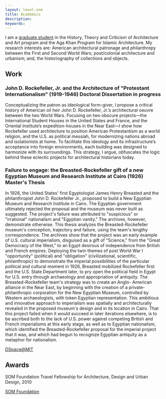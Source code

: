 ```yaml
---
layout: level-one
title: Academics
description:
keywords:
---
```


I am a [graduate student](https://architecture.mit.edu/student/azra-dawood) in the History, Theory and Criticism of Architecture and Art program and the Aga Khan Program for Islamic Architecture. My research interests are: American architectural patronage and philanthropy between the First and Second World Wars; post/colonial architecture and urbanism; and, the historiography of collections and objects.

## Work

### John D. Rockefeller, Jr. and the Architecture of "Protestant Internationalism" (1919-1946) <span class="label">Doctoral Dissertation</span> <span class="label">in progress</span>

Conceptualizing the patron as ideological form-giver, I propose a critical history of American oil heir John D. Rockefeller, Jr.’s architectural oeuvre between the two World Wars. Focusing on two obscure projects—the International Student Houses in the United States and France, and the Oriental Institute’s expedition-houses in the Near East—I show how Rockefeller used architecture to position American Protestantism as a world religion, and the U.S. as political messiah, for modernizing nations abroad and isolationists at home. To facilitate this ideology and its infrastructure’s acceptance into foreign environments, each building was designed to harmonize with its surroundings. This strategy, I argue, obfuscates the logic behind these eclectic projects for architectural historians today.

### Failure to engage: the Breasted-Rockefeller gift of a new Egyptian Museum and Research Institute at Cairo (1926) <span class="label">Master's Thesis</span>

In 1926, the United States' first Egyptologist James Henry Breasted and the philanthropist John D. Rockefeller Jr., proposed to build a New Egyptian Museum and Research Institute in Cairo. The Egyptian government ultimately rejected the proposal and the museum was never built as suggested. The project's failure was attributed to "suspicious" or "irrational" nationalism and "Egyptian vanity." The archives, however, demonstrate otherwise. This thesis analyzes the Breasted-Rockefeller museum's conception, trajectory and failure, using the team's lengthy correspondence. The archives show that the project was an early example of U.S. cultural imperialism, disguised as a gift of "Science," from the "Great Democracy of the West," to an Egypt desirous of independence from British and French empires. Deploying the twin themes of post World War I "opportunity" (political) and "obligation" (civilizational, scientific, philanthropic) to demonstrate the imperial possibilities of the particular political and cultural moment in 1926, Breasted mobilized Rockefeller first and the U.S. State Department later, to pry open the political field in Egypt for U.S. entry through archaeology and appropriation of antiquity. The Breasted-Rockefeller team's strategy was to create an Anglo- American alliance in the Near East, by beginning with the creation of a private-philanthropic corporation for the New Egyptian Museum, controlled by Western archaeologists, with token Egyptian representation. This ambitious and innovative approach to imperialism was spatially and architecturally revealed in the proposed museum's design and in its location in Cairo. That this project failed when it would succeed in later iterations elsewhere, is to be ascribed both to the lack of U.S. power against competing British and French imperialisms at this early stage, as well as to Egyptian nationalism, which identified the Breasted-Rockefeller proposal for the imperial project that it was, and which had begun to recognize Egyptian antiquity as a metaphor for nationalism.

<a href="http://hdl.handle.net/1721.1/59109" class="tiny button hollow"><i class="fa fa-file-pdf-o"></i> DSpace@MIT</a>

## Awards
SOM Foundation Travel Fellowship for Architecture, Design and Urban Design, 2010

<a href="http://www.somfoundation.som.com/fellow/azra-dawood" class="button tiny hollow"><i class="fa fa-file-pdf-o"></i> SOM Foundation</a>
